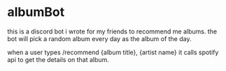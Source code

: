 # albumBot
this is a discord bot i wrote for my friends to recommend me albums. the bot will pick a random album every day as the album of the day.

when a user types /recommend {album title}, {artist name} it calls spotify api to get the details on that album.
